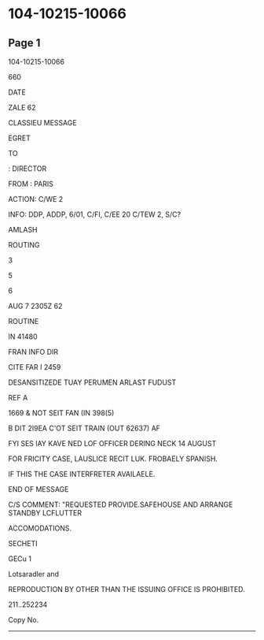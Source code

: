 # 104-10215-10066

## Page 1

104-10215-10066

660

DATE

ZALE 62

CLASSIEU MESSAGE

EGRET

TO

: DIRECTOR

FROM : PARIS

ACTION: C/WE 2

INFO: DDP, ADDP, 6/01, C/FI, C/EE 20 C/TEW 2, S/C?

AMLASH

ROUTING

3

5

6

AUG 7 2305Z 62

ROUTINE

IN 41480

FRAN INFO DIR

CITE FAR I 2459

DESANSITIZEDE TUAY PERUMEN ARLAST FUDUST

REF A

1669 & NOT SEIT FAN (IN 398(5)

B DIT 2I9EA C'OT SEIT TRAIN (OUT 62637) AF

FYI SES lAY KAVE NED LOF OFFICER DERING NECK 14 AUGUST

FOR FRICITY CASE, LAUSLICE RECIT LUK. FROBAELY SPANISH.

IF THIS THE CASE INTERFRETER AVAILAELE.

END OF MESSAGE

C/S COMMENT: "REQUESTED PROVIDE.SAFEHOUSE AND ARRANGE STANDBY LCFLUTTER

ACCOMODATIONS.

SECHETI

GECu 1

Lotsaradler and

REPRODUCTION BY OTHER THAN THE ISSUING OFFICE IS PROHIBITED.

211..252234

Copy No.

---

